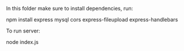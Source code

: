 In this folder make sure to install dependencies, run:

npm install express mysql cors express-fileupload express-handlebars

To run server:

node index.js